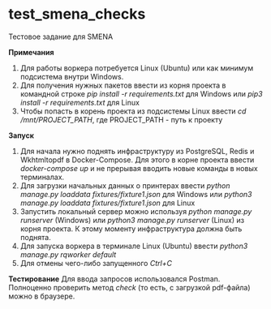 # test_smena_checks
Тестовое задание для SMENA

**Примечания**
1. Для работы воркера потребуется Linux (Ubuntu) или как минимум подсистема внутри Windows.
2. Для получения нужных пакетов ввести из корня проекта в командной строке *pip install -r requirements.txt* для Windows или *pip3 install -r requirements.txt* для Linux
3. Чтобы попасть в корень проекта из подсистемы Linux ввести *cd /mnt/PROJECT_PATH*, где PROJECT_PATH - путь к проекту


**Запуск**
1. Для начала нужно поднять инфраструктуру из PostgreSQL, Redis и Wkhtmltopdf в Docker-Compose.
Для этого в корне проекта ввести *docker-compose up* и не прерывая вводить новые команды в новых терминалах.
2. Для загрузки начальных данных о принтерах ввести *python manage.py loaddata fixtures/fixture1.json* для Windows или *python3 manage.py loaddata fixtures/fixture1.json* для Linux
3. Запустить локальный сервер можно используя *python manage.py runserver* (Windows) или *python3 manage.py runserver* (Linux) из корня проекта. К этому моменту инфраструктура должна быть поднята.
4. Для запуска воркера в терминале Linux (Ubuntu) ввести *python3 manage.py rqworker default*
5. Для отмены чего-либо запущенного *Ctrl+C*

**Тестирование**
Для ввода запросов использовался Postman. Полноценно проверить метод *check* (то есть, с загрузкой pdf-файла) можно в браузере.
